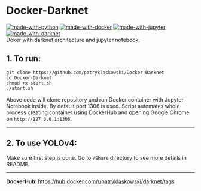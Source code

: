 # Docker-Darknet
[![made-with-python](https://img.shields.io/badge/Made%20with-Python-1f425f.svg)](https://www.python.org/)
[![made-with-docker](https://img.shields.io/badge/Made%20with-Docker-1f425f.svg)](https://www.docker.com/)
[![made-with-jupyter](https://img.shields.io/badge/Made%20with-Jupyter-1f425f.svg)](https://jupyter.org/)
[![made-with-darknet](https://img.shields.io/badge/Made%20with-Darknet_YOLO-1f425f.svg)](https://pjreddie.com/darknet/yolo/)
<br>
Doker with darknet architecture and jupyter notebook.

## 1. To run:
```
git clone https://github.com/patryklaskowski/Docker-Darknet
cd Docker-Darknet
chmod +x start.sh
./start.sh
```
Above code will clone repository and run Docker container with Jupyter Notebook inside. By default port 1306 is used.
Script automates whole process creating container using DockerHub and opening Google Chrome on ```http://127.0.0.1:1306```.

---

## 2. To use YOLOv4:
Make sure first step is done. Go to ```/Share``` directory to see more details in README.

---

**DockerHub**: https://hub.docker.com/r/patryklaskowski/darknet/tags
